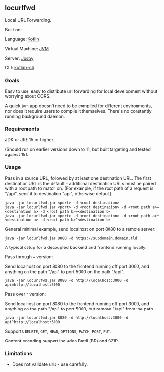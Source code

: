 ## locurlfwd

Local URL Forwarding.

Built on:

Language: [Kotlin](https://kotlinlang.org/)

Virtual Machine: [JVM](https://jdk.java.net/15/)

Server: [Jooby](https://jooby.io/)

CLI: [kotlinx-cli](https://github.com/Kotlin/kotlinx-cli)

### Goals

Easy to use, easy to distribute url forwarding for local development without worrying about CORS. 

A quick jvm app doesn't need to be compiled for different environments, 
nor does it require users to compile it themselves. There's no constantly running background daemon.

### Requirements

JDK or JRE 15 or higher.

(Should run on earlier versions down to 11, but built targeting and tested against 15).

### Usage

Pass in a source URL, followed by at least one destination URL.
The first destination URL is the default - additional destination URLs must be paired with a root path to match on.
(For example, if the root path of a request is "/api", send it to destination "api", otherwise default).

```shell
java -jar locurlfwd.jar <port> -d <root destination>
java -jar locurlfwd.jar <port> -d <root destination> -d <root path a>=<destination a> -d <root path b>=<destination b>
java -jar locurlfwd.jar <port> -d <root destination> -d <root path a>*<destination a> -d <root path b>^<destination b>
```

General minimal example, send localhost on port 8080 to a remote server:

```shell
java -jar locurlfwd.jar 8080 -d https://subdomain.domain.tld
```

A typical setup for a decoupled backend and frontend running locally:

Pass through `=` version:

Send localhost on port 8080 to the frontend running off port 3000, and anything on the path "/api" to port 5000 on the path "/api".

```shell
java -jar locurlfwd.jar 8080 -d http://localhost:3000 -d api=http://localhost:5000
```

Pass over `^` version:

Send localhost on port 8080 to the frontend running off port 3000, and anything on the path "/api" to port 5000, but remove "/api" from the path.

```shell
java -jar locurlfwd.jar 8080 -d http://localhost:3000 -d api^http://localhost:5000
```

Supports `DELETE`, `GET`, `HEAD`, `OPTIONS`, `PATCH`, `POST`, `PUT`.

Content encoding support includes Brotli (BR) and GZIP.

### Limitations

* Does not validate urls - use carefully.